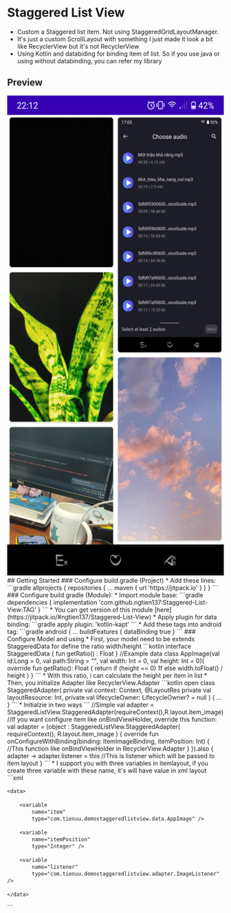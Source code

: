 # Staggered List View
- Custom a Staggered list item. Not using StaggeredGridLayoutManager.
- It's just a custom ScrollLayout with something I just made it look a bit like RecyclerView but it's not RecyclerView
- Using Kotlin and databiding for binding item of list. So if you use java or using without databinding, you can refer my library
## Preview 
<img src="https://github.com/ngtien137/Staggered-List-View/blob/master/preview.png" width="540" height="1116">
## Getting Started
### Configure build.gradle (Project)
* Add these lines:
```gradle
allprojects {
  repositories {
    ...
    maven { url 'https://jitpack.io' }
  }
}
```
### Configure build gradle (Module):
* Import module base:
```gradle
dependencies {
  implementation 'com.github.ngtien137:Staggered-List-View:TAG'
}
```
* You can get version of this module [here](https://jitpack.io/#ngtien137/Staggered-List-View)
* Apply plugin for data binding:
```gradle
apply plugin: 'kotlin-kapt'
```
* Add these tags into android tag:
```gradle
android {
  ...
  buildFeatures {
    dataBinding true
}
```
### Configure Model and using
* First, your model need to be extends StaggeredData for define the ratio width/height
```kotlin
interface StaggeredData {
    fun getRatio() : Float
}
//Example
data class AppImage(val id:Long = 0, val path:String = "", val width: Int = 0, val height: Int = 0){
  override fun getRatio(): Float {
        return if (height == 0) 1f else width.toFloat() / height
    }
}
```
* With this ratio, i can calculate the height per item in list
* Then, you initialize Adapter like RecyclerView.Adapter
```kotlin
open class StaggeredAdapter<Data : StaggeredData, ViewBinding : ViewDataBinding>(
        private val context: Context,
        @LayoutRes private val layoutResource: Int,
        private val lifecycleOwner: LifecycleOwner? = null
  ) {
  ...
  }
```
* Initialzie in two ways
```
//Simple
  val adapter = StaggeredListView.StaggeredAdapter<AppImage, ItemImageBinding>(requireContext(),R.layout.item_image)
//If you want configure item like onBindViewHolder, override this function:
  val adapter = (object : StaggeredListView.StaggeredAdapter<AppImage, ItemImageBinding>(
                requireContext(),
                R.layout.item_image
            ) {
                override fun onConfigureWithBinding(binding: ItemImageBinding, itemPosition: Int) {
                    //This function like onBindViewHolder in RecyclerView.Adapter
                }
            }).also { adapter ->
                adapter.listener = this //This is listener which will be passed to item layout
            }
```
* I support you with three variables in itemlayout, if you create three variable with these name, it's will have value in xml layout
```xml
<layout xmlns:android="http://schemas.android.com/apk/res/android"
    xmlns:app="http://schemas.android.com/apk/res-auto">

    <data>

        <variable
            name="item"
            type="com.tienuu.demostaggeredlistview.data.AppImage" />

        <variable
            name="itemPosition"
            type="Integer" />

        <variable
            name="listener"
            type="com.tienuu.demostaggeredlistview.adapter.ImageListener" />

    </data>
  
</layout>
```

